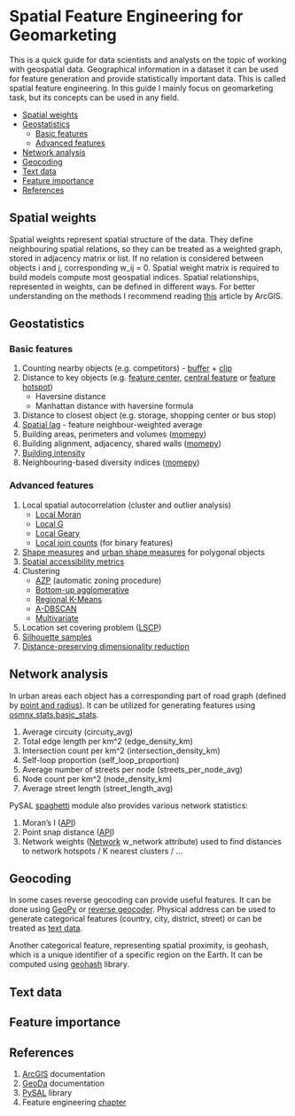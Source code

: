 # Spatial Feature Engineering for Geomarketing

This is a quick guide for data scientists and analysts on the topic of working with geospatial data.
Geographical information in a dataset it can be used for feature generation and provide statistically important data.
This is called spatial feature engineering. In this guide I mainly focus on geomarketing task, but its concepts can be used in any field.

* [Spatial weights](https://github.com/Denikozub/Geomarketing/blob/main/README.md#spatial-weights)
* [Geostatistics](https://github.com/Denikozub/Geomarketing/blob/main/README.md#geostatistics)
  * [Basic features](https://github.com/Denikozub/Geomarketing/edit/main/README.md#basic-features)
  * [Advanced features](https://github.com/Denikozub/Geomarketing/edit/main/README.md#advanced-features)
* [Network analysis](https://github.com/Denikozub/Geomarketing/blob/main/README.md#network-analysis)
* [Geocoding](https://github.com/Denikozub/Geomarketing/blob/main/README.md#geocoding)
* [Text data](https://github.com/Denikozub/Geomarketing/blob/main/README.md#text-data)
* [Feature importance](https://github.com/Denikozub/Geomarketing/blob/main/README.md#feature-importance)
* [References](https://github.com/Denikozub/Geomarketing/edit/main/README.md#references)

## Spatial weights

Spatial weights represent spatial structure of the data.
They define neighbouring spatial relations, so they can be treated as a weighted graph, stored in adjacency matrix or list.
If no relation is considered between objects i and j, corresponding w_ij = 0.
Spatial weight matrix is required to build models compute most geospatial indices.
Spatial relationships, represented in weights, can be defined in different ways.
For better understanding on the methods I recommend reading [this](https://pro.arcgis.com/en/pro-app/2.8/tool-reference/spatial-statistics/modeling-spatial-relationships.htm) article by ArcGIS.

## Geostatistics

### Basic features

1. Counting nearby objects (e.g. competitors) - [buffer](https://geopandas.org/en/stable/docs/reference/api/geopandas.GeoSeries.buffer.html) + [clip](https://geopandas.org/en/stable/docs/reference/api/geopandas.clip.html)
2. Distance to key objects (e.g. [feature center](https://pro.arcgis.com/en/pro-app/2.8/tool-reference/spatial-statistics/mean-center.htm), [central feature](https://pro.arcgis.com/en/pro-app/2.8/tool-reference/spatial-statistics/central-feature.htm) or [feature hotspot](https://pro.arcgis.com/en/pro-app/2.8/tool-reference/spatial-statistics/hot-spot-analysis.htm))
    * Haversine distance
    * Manhattan distance with haversine formula
3. Distance to closest object (e.g. storage, shopping center or bus stop)
4. [Spatial lag](http://docs.momepy.org/en/stable/generated/momepy.WeightedCharacter.html#momepy.WeightedCharacter) - feature neighbour-weighted average
5. Building areas, perimeters and volumes ([momepy](http://docs.momepy.org/en/stable/api.html#dimension))
6. Building alignment, adjacency, shared walls ([momepy](http://docs.momepy.org/en/stable/api.html#spatial-distribution))
7. [Building intensity](http://docs.momepy.org/en/stable/api.html#intensity)
8. Neighbouring-based diversity indices ([momepy](http://docs.momepy.org/en/stable/api.html#diversity))

### Advanced features

1. Local spatial autocorrelation (cluster and outlier analysis)
    * [Local Moran](https://pysal.org/esda/generated/esda.Moran_Local.html#esda.Moran_Local)
    * [Local G](https://pysal.org/esda/generated/esda.G_Local.html#esda.G_Local)
    * [Local Geary](https://pysal.org/esda/generated/esda.Geary_Local.html#esda.Geary_Local)
    * [Local join counts](https://pysal.org/esda/generated/esda.Join_Counts_Local.html#esda.Join_Counts_Local) (for binary features)
2. [Shape measures](https://pysal.org/esda/notebooks/shape-measures.html) and [urban shape measures](http://docs.momepy.org/en/stable/api.html#shape) for polygonal objects
3. [Spatial accessibility metrics](https://access.readthedocs.io/en/latest/api.html)
4. Clustering
    * [AZP](https://pysal.org/spopt/generated/spopt.region.AZP.html#spopt.region.AZP) (automatic zoning procedure)
    * [Bottom-up agglomerative](https://pysal.org/spopt/generated/spopt.region.WardSpatial.html#spopt.region.WardSpatial)
    * [Regional K-Means](https://pysal.org/spopt/generated/spopt.region.RegionKMeansHeuristic.html#spopt.region.RegionKMeansHeuristic)
    * [A-DBSCAN](https://pysal.org/esda/generated/esda.adbscan.ADBSCAN.html#esda.adbscan.ADBSCAN)
    * [Multivariate](https://pro.arcgis.com/en/pro-app/2.8/tool-reference/spatial-statistics/multivariate-clustering.htm)
5. Location set covering problem ([LSCP](https://pysal.org/spopt/generated/spopt.locate.coverage.LSCP.html#spopt.locate.coverage.LSCP))
6. [Silhouette samples](https://scikit-learn.org/stable/modules/generated/sklearn.metrics.silhouette_samples.html)
7. [Distance-preserving dimensionality reduction](https://geodacenter.github.io/workbook/7ab_mds/lab7ab.html)

## Network analysis

In urban areas each object has a corresponding part of road graph (defined by [point and radius](https://osmnx.readthedocs.io/en/stable/osmnx.html#osmnx.truncate.truncate_graph_dist)).
It can be utilized for generating features using [osmnx.stats.basic_stats](https://osmnx.readthedocs.io/en/stable/osmnx.html#osmnx.stats.basic_stats).

1. Average circuity (circuity_avg)
2. Total edge length per km^2 (edge_density_km)
3. Intersection count per km^2 (intersection_density_km)
4. Self-loop proportion (self_loop_proportion)
5. Average number of streets per node (streets_per_node_avg)
6. Node count per km^2 (node_density_km)
7. Average street length (street_length_avg)

PySAL [spaghetti](https://pysal.org/spaghetti/index.html) module also provides various network statistics:

1. Moran’s I ([API](https://pysal.org/spaghetti/generated/spaghetti.Network.html#spaghetti.Network.Moran))
2. Point snap distance ([API](https://pysal.org/spaghetti/generated/spaghetti.Network.html#spaghetti.Network.compute_snap_dist))
3. Network weights ([Network](https://pysal.org/spaghetti/generated/spaghetti.Network.html#spaghetti-network) w_network attribute) used to find distances to network hotspots / K nearest clusters / ...

## Geocoding

In some cases reverse geocoding can provide useful features. It can be done using [GeoPy](https://geopy.readthedocs.io/en/stable/) or [reverse geocoder](https://github.com/thampiman/reverse-geocoder). Physical address can be used to generate categorical features (country, city, district, street) or can be treated as [text data](https://github.com/Denikozub/Geomarketing/blob/main/README.md#text-data).  

Another categorical feature, representing spatial proximity, is geohash, which is a unique identifier of a specific region on the Earth. It can be computed using [geohash](https://github.com/vinsci/geohash/) library.

## Text data

## Feature importance

## References

1. [ArcGIS](https://pro.arcgis.com/en/pro-app/2.8/tool-reference/spatial-statistics/spatial-statistics-toolbox-sample-applications.htm) documentation
2. [GeoDa](https://geodacenter.github.io/documentation.html) documentation
3. [PySAL](https://pysal.org/) library
4. Feature engineering [chapter](https://geographicdata.science/book/notebooks/12_feature_engineering.html)
